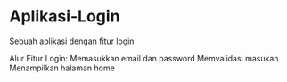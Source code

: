 # Aplikasi-Login
Sebuah aplikasi dengan fitur login

Alur Fitur Login:
Memasukkan email dan password
Memvalidasi masukan
Menampilkan halaman home
